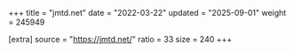 +++
title = "jmtd.net"
date = "2022-03-22"
updated = "2025-09-01"
weight = 245949

[extra]
source = "https://jmtd.net/"
ratio = 33
size = 240
+++
